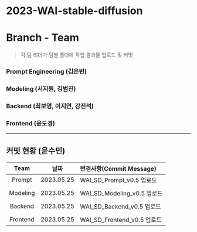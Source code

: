 2023-WAI-stable-diffusion
=====
# Branch - Team
> 각 팀 리더가 팀별 폴더에 작업 결과물 업로드 및 커밋

### Prompt Engineering (김은빈)
### Modeling (서지원, 김범진)
### Backend (최보영, 이지연, 강진석)
### Frontend (윤도경)

---
## 커밋 현황 (윤수민)
|Team|날짜|변경사항(Commit Message)|
|:---:|:---:|:---|
|Prompt|2023.05.25|WAI_SD_Prompt_v0.5 업로드|
||||||||
|Modeling|2023.05.25|WAI_SD_Modeling_v0.5 업로드|
||||||||
|Backend|2023.05.25|WAI_SD_Backend_v0.5 업로드|
||||||||
|Frontend|2023.05.25|WAI_SD_Frontend_v0.5 업로드|

